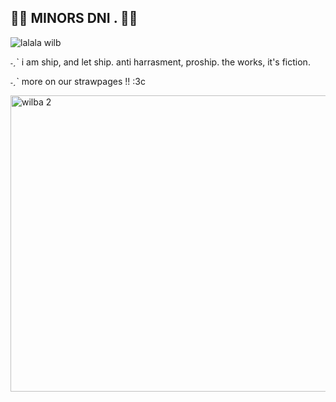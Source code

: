 ## 🌈🍖 MINORS DNI . 🌈🍖

![lalala wilb](https://github.com/user-attachments/assets/58f20935-2d13-4368-b71f-d9ff868c0548)

˗ˏˋ i am ship, and let ship. anti harrasment, proship. the works, it's fiction.

˗ˏˋ more on our strawpages !! :3c

<img width="603" height="474" alt="wilba 2" src="https://github.com/user-attachments/assets/e0bb83f3-62a4-49fe-a8e9-036012af5259" />
